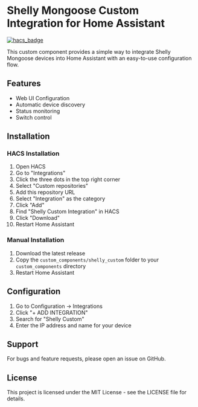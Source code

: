 # Shelly Mongoose Custom Integration for Home Assistant

[![hacs_badge](https://img.shields.io/badge/HACS-Custom-orange.svg)](https://github.com/custom-components/hacs)

This custom component provides a simple way to integrate Shelly Mongoose devices into Home Assistant with an easy-to-use configuration flow.

## Features

- Web UI Configuration
- Automatic device discovery
- Status monitoring
- Switch control

## Installation

### HACS Installation
1. Open HACS
2. Go to "Integrations"
3. Click the three dots in the top right corner
4. Select "Custom repositories"
5. Add this repository URL
6. Select "Integration" as the category
7. Click "Add"
8. Find "Shelly Custom Integration" in HACS
9. Click "Download"
10. Restart Home Assistant

### Manual Installation
1. Download the latest release
2. Copy the `custom_components/shelly_custom` folder to your `custom_components` directory
3. Restart Home Assistant

## Configuration

1. Go to Configuration → Integrations
2. Click "+ ADD INTEGRATION"
3. Search for "Shelly Custom"
4. Enter the IP address and name for your device

## Support

For bugs and feature requests, please open an issue on GitHub.

## License

This project is licensed under the MIT License - see the LICENSE file for details.
